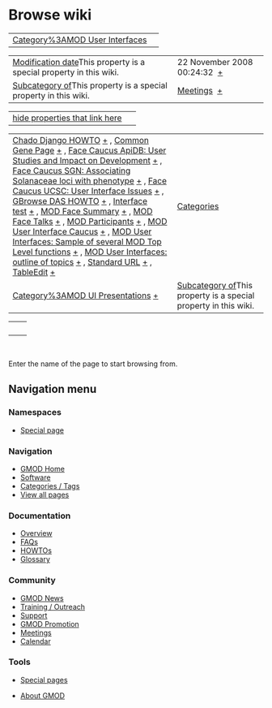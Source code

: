 



<span id="top"></span>




# <span dir="auto">Browse wiki</span>






|  |  |
|----|----|
| [Category%3AMOD User Interfaces](/wiki/Category%3AMOD_User_Interfaces "Category%3AMOD User Interfaces") |  |

|  |  |
|----|----|
| <span class="smw-highlighter" data-type="1" state="inline" data-title="Property"><span class="smwbuiltin">[Modification date](/wiki/Property:Modification_date "Property:Modification date")</span><span class="smwttcontent">This property is a special property in this wiki.</span></span> | <span class="smwb-value">22 November 2008 00:24:32  <span class="smwsearch">[+](/wiki/Special%3ASearchByProperty/Modification-20date/22-20November-202008-2000:24:32 "Special%3ASearchByProperty/Modification-20date/22-20November-202008-2000:24:32")</span></span> |
| <span class="smw-highlighter" data-type="1" state="inline" data-title="Property"><span class="smwbuiltin">[Subcategory of](/wiki/Property:Subcategory_of "Property:Subcategory of")</span><span class="smwttcontent">This property is a special property in this wiki.</span></span> | <span class="smwb-value">[Meetings](/wiki/Category%3AMeetings "Category%3AMeetings")  <span class="smwsearch">[+](/wiki/Special%3ASearchByProperty/Subcategory-20of/Meetings "Special%3ASearchByProperty/Subcategory-20of/Meetings")</span></span> |

<span id="smw_browse_incoming"></span>

|  |  |
|----|----|
| [hide properties that link here](/mediawiki/index.php?title=Special:Browse&offset=0&dir=out&article=Category%3AMOD+User+Interfaces)  |  |

|  |  |
|----|----|
| <span class="smwb-ivalue">[Chado Django HOWTO](/wiki/Chado_Django_HOWTO "Chado Django HOWTO") <span class="smwbrowse">[+](/wiki/Special%3ABrowse/Chado-20Django-20HOWTO "Special%3ABrowse/Chado-20Django-20HOWTO")</span></span> , <span class="smwb-ivalue">[Common Gene Page](/wiki/Common_Gene_Page "Common Gene Page") <span class="smwbrowse">[+](/wiki/Special%3ABrowse/Common-20Gene-20Page "Special%3ABrowse/Common-20Gene-20Page")</span></span> , <span class="smwb-ivalue">[Face Caucus ApiDB: User Studies and Impact on Development](/wiki/Face_Caucus_ApiDB:_User_Studies_and_Impact_on_Development "Face Caucus ApiDB: User Studies and Impact on Development") <span class="smwbrowse">[+](/wiki/Special%3ABrowse/Face-20Caucus-20ApiDB:-20User-20Studies-20and-20Impact-20on-20Development "Special%3ABrowse/Face-20Caucus-20ApiDB:-20User-20Studies-20and-20Impact-20on-20Development")</span></span> , <span class="smwb-ivalue">[Face Caucus SGN: Associating Solanaceae loci with phenotype](/wiki/Face_Caucus_SGN%3A_Associating_Solanaceae_loci_with_phenotype "Face Caucus SGN: Associating Solanaceae loci with phenotype") <span class="smwbrowse">[+](/wiki/Special%3ABrowse/Face-20Caucus-20SGN:-20Associating-20Solanaceae-20loci-20with-20phenotype "Special%3ABrowse/Face-20Caucus-20SGN:-20Associating-20Solanaceae-20loci-20with-20phenotype")</span></span> , <span class="smwb-ivalue">[Face Caucus UCSC: User Interface Issues](/wiki/Face_Caucus_UCSC%3A_User_Interface_Issues "Face Caucus UCSC: User Interface Issues") <span class="smwbrowse">[+](/wiki/Special%3ABrowse/Face-20Caucus-20UCSC:-20User-20Interface-20Issues "Special%3ABrowse/Face-20Caucus-20UCSC:-20User-20Interface-20Issues")</span></span> , <span class="smwb-ivalue">[GBrowse DAS HOWTO](/wiki/GBrowse_DAS_HOWTO "GBrowse DAS HOWTO") <span class="smwbrowse">[+](/wiki/Special%3ABrowse/GBrowse-20DAS-20HOWTO "Special%3ABrowse/GBrowse-20DAS-20HOWTO")</span></span> , <span class="smwb-ivalue">[Interface test](/wiki/Interface_test "Interface test") <span class="smwbrowse">[+](/wiki/Special%3ABrowse/Interface-20test "Special%3ABrowse/Interface-20test")</span></span> , <span class="smwb-ivalue">[MOD Face Summary](/wiki/MOD_Face_Summary "MOD Face Summary") <span class="smwbrowse">[+](/wiki/Special%3ABrowse/MOD-20Face-20Summary "Special%3ABrowse/MOD-20Face-20Summary")</span></span> , <span class="smwb-ivalue">[MOD Face Talks](/wiki/MOD_Face_Talks "MOD Face Talks") <span class="smwbrowse">[+](/wiki/Special%3ABrowse/MOD-20Face-20Talks "Special%3ABrowse/MOD-20Face-20Talks")</span></span> , <span class="smwb-ivalue">[MOD Participants](/wiki/MOD_Participants "MOD Participants") <span class="smwbrowse">[+](/wiki/Special%3ABrowse/MOD-20Participants "Special%3ABrowse/MOD-20Participants")</span></span> , <span class="smwb-ivalue">[MOD User Interface Caucus](/wiki/MOD_User_Interface_Caucus "MOD User Interface Caucus") <span class="smwbrowse">[+](/wiki/Special%3ABrowse/MOD-20User-20Interface-20Caucus "Special%3ABrowse/MOD-20User-20Interface-20Caucus")</span></span> , <span class="smwb-ivalue">[MOD User Interfaces: Sample of several MOD Top Level functions](/wiki/MOD_User_Interfaces:_Sample_of_several_MOD_Top_Level_functions "MOD User Interfaces: Sample of several MOD Top Level functions") <span class="smwbrowse">[+](/wiki/Special%3ABrowse/MOD-20User-20Interfaces:-20Sample-20of-20several-20MOD-20Top-20Level-20functions "Special%3ABrowse/MOD-20User-20Interfaces:-20Sample-20of-20several-20MOD-20Top-20Level-20functions")</span></span> , <span class="smwb-ivalue">[MOD User Interfaces: outline of topics](/wiki/MOD_User_Interfaces%3A_outline_of_topics "MOD User Interfaces: outline of topics") <span class="smwbrowse">[+](/wiki/Special%3ABrowse/MOD-20User-20Interfaces:-20outline-20of-20topics "Special%3ABrowse/MOD-20User-20Interfaces:-20outline-20of-20topics")</span></span> , <span class="smwb-ivalue">[Standard URL](/wiki/Standard_URL "Standard URL") <span class="smwbrowse">[+](/wiki/Special%3ABrowse/Standard-20URL "Special%3ABrowse/Standard-20URL")</span></span> , <span class="smwb-ivalue">[TableEdit](/wiki/TableEdit "TableEdit") <span class="smwbrowse">[+](/wiki/Special%3ABrowse/TableEdit "Special%3ABrowse/TableEdit")</span></span> | [Categories](/wiki/Special%3ACategories "Special%3ACategories") |
| <span class="smwb-ivalue">[Category%3AMOD UI Presentations](/wiki/Category%3AMOD_UI_Presentations "Category%3AMOD UI Presentations") <span class="smwbrowse">[+](/wiki/Special%3ABrowse/Category%3AMOD-20UI-20Presentations "Special%3ABrowse/Category%3AMOD-20UI-20Presentations")</span></span> | <span class="smw-highlighter" data-type="1" state="inline" data-title="Property"><span class="smwbuiltin">[Subcategory of](/wiki/Property:Subcategory_of "Property:Subcategory of")</span><span class="smwttcontent">This property is a special property in this wiki.</span></span> |

|     |     |
|-----|-----|
|     |     |

 

Enter the name of the page to start browsing from.  








## Navigation menu



### Namespaces

- <span id="ca-nstab-special">[Special
  page](/wiki/Special%3ABrowse/Category%3AMOD_User_Interfaces "This is a special page, you cannot edit the page itself")</span>






### Navigation



- <span id="n-GMOD-Home">[GMOD Home](/wiki/Main_Page)</span>
- <span id="n-Software">[Software](/wiki/GMOD_Components)</span>
- <span id="n-Categories-.2F-Tags">[Categories /
  Tags](/wiki/Categories)</span>
- <span id="n-View-all-pages">[View all
  pages](/wiki/Special:AllPages)</span>




### Documentation



- <span id="n-Overview">[Overview](/wiki/Overview)</span>
- <span id="n-FAQs">[FAQs](/wiki/Category%3AFAQ)</span>
- <span id="n-HOWTOs">[HOWTOs](/wiki/Category%3AHOWTO)</span>
- <span id="n-Glossary">[Glossary](/wiki/Glossary)</span>




### Community



- <span id="n-GMOD-News">[GMOD News](/wiki/GMOD_News)</span>
- <span id="n-Training-.2F-Outreach">[Training /
  Outreach](/wiki/Training_and_Outreach)</span>
- <span id="n-Support">[Support](/wiki/Support)</span>
- <span id="n-GMOD-Promotion">[GMOD
  Promotion](/wiki/GMOD_Promotion)</span>
- <span id="n-Meetings">[Meetings](/wiki/Meetings)</span>
- <span id="n-Calendar">[Calendar](/wiki/Calendar)</span>




### Tools



- <span id="t-specialpages"><a href="/wiki/Special%3ASpecialPages" accesskey="q"
  title="A list of all special pages [q]">Special pages</a></span>






- <span id="footer-places-about">[About
  GMOD](/wiki/GMOD%3AAbout "GMOD%3AAbout")</span>

<!-- -->




